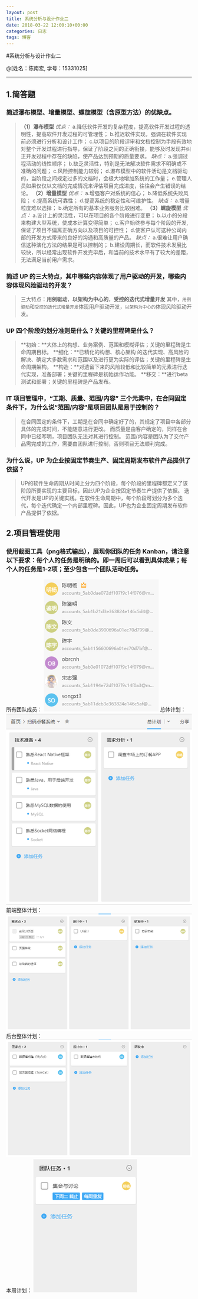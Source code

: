 ```yaml
---
layout: post
title: 系统分析与设计作业二
date: 2018-03-22 12:00:10+00:00
categories: 日志
tags: 博客
---
```

#系统分析与设计作业二

@[姓名：陈南宏, 学号：15331025]

-------------------

## 1.简答题

### 简述瀑布模型、增量模型、螺旋模型（含原型方法）的优缺点。

>**（1）瀑布模型**
>*优点：*
>a.降低软件开发的复杂程度，提高软件开发过程的透明性，提高软件开发过程的可管理性；
>b.推迟软件实现，强调在软件实现前必须进行分析和设计工作；
>c.以项目的阶段评审和文档控制为手段有效地对整个开发过程进行指导，保证了阶段之间的正确衔接，能够及时发现并纠正开发过程中存在的缺陷，使产品达到预期的质量要求。
>*缺点：*
>a.强调过程活动的线性顺序；
>b.缺乏灵活性，特别是无法解决软件需求不明确或不准确的问题；
>c.风险控制能力较弱；
>d.瀑布模型中的软件活动是文档驱动的，当阶段之间规定过多的文档时，会极大地增加系统的工作量；
>e.管理人员如果仅仅以文档的完成情况来评估项目完成进度，往往会产生错误的结论。
>**（2）增量模型**
>*优点：*
>a.增强客户对系统的信心；
>b.降低系统失败风险；
>c.提高系统可靠性；
>d.提高系统的稳定性和可维护性。
>*缺点：*
>a.增量粒度难以选择；
>b.确定所有的基本业务服务比较困难。
>**（3）螺旋模型**
>*优点：*
>a.设计上的灵活性，可以在项目的各个阶段进行变更；
>b.以小的分段来构建大型系统，使成本计算变得简单；
>c.客户始终参与每个阶段的开发,保证了项目不偏离正确方向以及项目的可控性；
>d.使客户认可这种公司内部的开发方式带来的良好的沟通和高质量的产品。
>*缺点：*
>a.很难让用户确信这种演化方法的结果是可以控制的；
>b.建设周期长，而软件技术发展比较快，所以经常出现软件开发完毕后，和当前的技术水平有了较大的差距，无法满足当前用户需求。

### 简述 UP 的三大特点，其中哪些内容体现了用户驱动的开发，哪些内容体现风险驱动的开发？
>三大特点：**用例驱动**，**以架构为中心的**，**受控的迭代式增量开发**
>其中，`用例驱动`和`受控的迭代式增量开发`体现用户驱动开发，`以架构为中心的`体现风险驱动开发。

### UP 四个阶段的划分准则是什么？关键的里程碑是什么？
>**初始：**大体上的构想、业务案例、范围和模糊评估；关键的里程碑是生命周期目标。
>**细化：**已精化的构想、核心架构 的迭代实现、高风险的解决、确定大多数需求和范围以及进行更为实际的评估；关键的里程碑是生命周期架构。
>**构造：**对遗留下来的风险较低和比较简单的元素进行迭代实现，准备部署；关键的里程碑是初始运作功能。
>**移交：**进行beta测试和部署；关键的里程碑是产品发布。

### IT 项目管理中，“工期、质量、范围/内容” 三个元素中，在合同固定条件下，为什么说“范围/内容”是项目团队是易于控制的？
>在合同固定的条件下，工期是在合同中确定好了的，其规定了项目中各部分具体的完成时间，不能随意进行更改。
>而质量是由客户确定的，同样在合同中已经写明，项目团队无法对其进行控制。
>范围/内容是团队为了交付产品需完成的工作，需要由团队进行控制，否则项目无法顺利完成。

### 为什么说，UP 为企业按固定节奏生产、固定周期发布软件产品提供了依据？
>UP的软件生命周期从时间上分为四个阶段，每个阶段的里程碑都定义了该阶段所要实现的主要目标，因此UP为企业按固定节奏生产提供了依据。 
>迭代开发是UP的关键实践。在软件生命周期中，每个阶段可划分为多个迭代，每个迭代确定一个内部里程碑。因此，UP也为企业固定周期发布软件产品提供了依据。

## 2.项目管理使用

### 使用截图工具（png格式输出），展现你团队的任务 Kanban，请注意以下要求：每个人的任务是明确的。即一周后可以看到具体成果；每个人的任务是1-2项；至少包含一个团队活动任务。
所有团队成员：
![Alt text](https://github.com/obrcnh/obrcnh.github.io/raw/master/_imgs/%E5%9B%A2%E9%98%9F%E6%88%90%E5%91%98.png)
总体计划：
![Alt text](https://github.com/obrcnh/obrcnh.github.io/raw/master/_imgs/%E6%80%BB%E4%BD%93%E8%AE%A1%E5%88%92.png)
前端整体计划：
![Alt text](https://github.com/obrcnh/obrcnh.github.io/raw/master/_imgs/%E5%89%8D%E7%AB%AF%E8%AE%A1%E5%88%92.png)
后台整体计划：
![Alt text](https://github.com/obrcnh/obrcnh.github.io/raw/master/_imgs/%E5%90%8E%E7%AB%AF%E8%AE%A1%E5%88%92.png)
本周计划：
![Alt text](https://github.com/obrcnh/obrcnh.github.io/raw/master/_imgs/%E5%9B%A2%E9%98%9F%E6%B4%BB%E5%8A%A8.png)
